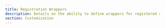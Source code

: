 ```yaml
---
title: Registration Wrappers
description: Details on the ability to define wrappers for registered components.
section: Customization
---
```

